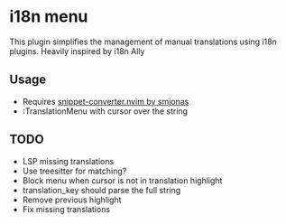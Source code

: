 # i18n menu

This plugin simplifies the management of manual translations using i18n plugins.
Heavily inspired by i18n Ally

## Usage

- Requires [snippet-converter.nvim by smjonas](https://github.com/smjonas/snippet-converter.nvim)
- :TranslationMenu with cursor over the string

## TODO

- LSP missing translations
- Use treesitter for matching?
- Block menu when cursor is not in translation highlight
- translation_key should parse the full string
- Remove previous highlight
- Fix missing translations

